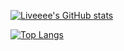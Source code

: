 [![Liveeee's GitHub stats](https://github-readme-stats.vercel.app/api?username=Liveeee7219&theme=tokyonight)](https://github.com/Liveeee7219)


[![Top Langs](https://github-readme-stats.vercel.app/api/top-langs/?username=Liveeee7219&theme=tokyonight)](https://github.com/anuraghazra/github-readme-stats)
